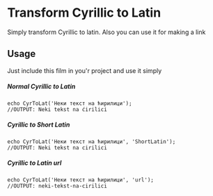 

# Transform Cyrillic to Latin
Simply transform Cyrillic to latin. Also you can use it for making a link

## Usage
Just include this film in you'r project and use it simply
 
 ##### Normal Cyrillic to Latin
   
    echo CyrToLat('Неки текст на ћирилици');
    //OUTPUT: Neki tekst na ćirilici

##### Cyrillic to Short Latin

    echo CyrToLat('Неки текст на ћирилици', 'ShortLatin');
    //OUTPUT: Neki tekst na cirilici
    
#####  Cyrillic to Latin url
    
    echo CyrToLat('Неки текст на ћирилици', 'url');
    //OUTPUT: neki-tekst-na-cirilici

